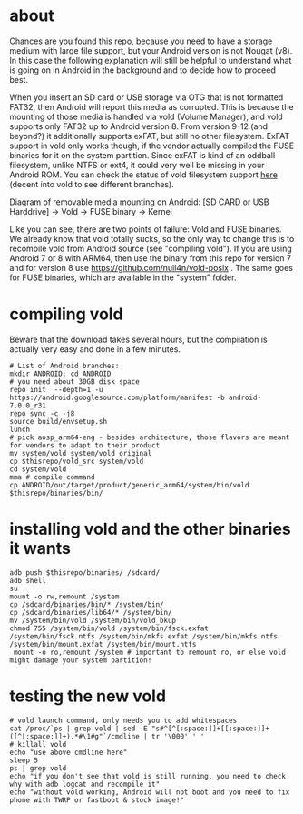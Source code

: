 # about

Chances are you found this repo, because you need to have a storage medium with large file support, but your Android version is not Nougat (v8). In this case the following explanation will still be helpful to understand what is going on in Android in the background and to decide how to proceed best.

When you insert an SD card or USB storage via OTG that is not formatted FAT32, then Android will report this media as corrupted. This is because the mounting of those media is handled via vold (Volume Manager), and vold supports only FAT32 up to Android version 8. From version 9-12 (and beyond?) it additionally supports exFAT, but still no other filesystem. ExFAT support in vold only works though, if the vendor actually compiled the FUSE binaries for it on the system partition. Since exFAT is kind of an oddball filesystem, unlike NTFS or ext4, it could very well be missing in your Android ROM. You can check the status of vold filesystem support [here](https://android.googlesource.com/platform/system/vold/+/refs/tags/android-mainline-12.0.0_r96/model/PublicVolume.cpp#103) (decent into vold to see different branches).

Diagram of removable media mounting on Android: [SD CARD or USB Harddrive] -> Vold -> FUSE binary -> Kernel

Like you can see, there are two points of failure: Vold and FUSE binaries. We already know that vold totally sucks, so the only way to change this is to recompile vold from Android source (see "compiling vold"). If you are using Android 7 or 8 with ARM64, then use the binary from this repo for version 7 and for version 8 use https://github.com/null4n/vold-posix . The same goes for FUSE binaries, which are available in the "system" folder.

# compiling vold

Beware that the download takes several hours, but the compilation is actually very easy and done in a few minutes.

```
# List of Android branches: 
mkdir ANDROID; cd ANDROID
# you need about 30GB disk space
repo init  --depth=1 -u https://android.googlesource.com/platform/manifest -b android-7.0.0_r31
repo sync -c -j8
source build/envsetup.sh
lunch
# pick aosp_arm64-eng - besides architecture, those flavors are meant for vendors to adapt to their product
mv system/vold system/vold_original
cp $thisrepo/vold_src system/vold 
cd system/vold
mma # compile command
cp ANDROID/out/target/product/generic_arm64/system/bin/vold $thisrepo/binaries/bin/
```

# installing vold and the other binaries it wants

```
adb push $thisrepo/binaries/ /sdcard/
adb shell
su
mount -o rw,remount /system 
cp /sdcard/binaries/bin/* /system/bin/
cp /sdcard/binaries/lib64/* /system/bin/
mv /system/bin/vold /system/bin/vold_bkup
chmod 755 /system/bin/vold /system/bin/fsck.exfat /system/bin/fsck.ntfs /system/bin/mkfs.exfat /system/bin/mkfs.ntfs /system/bin/mount.exfat /system/bin/mount.ntfs
 mount -o ro,remount /system # important to remount ro, or else vold might damage your system partition!
```

# testing the new vold
```
# vold launch command, only needs you to add whitespaces
cat /proc/`ps | grep vold | sed -E "s#^[^[:space:]]+[[:space:]]+([^[:space:]]+).*#\1#g"`/cmdline | tr '\000' ' '
# killall vold
echo "use above cmdline here"
sleep 5
ps | grep vold
echo "if you don't see that vold is still running, you need to check why with adb logcat and recompile it"
echo "without vold working, Android will not boot and you need to fix phone with TWRP or fastboot & stock image!"
```
